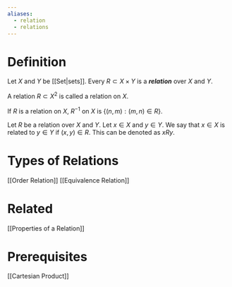 ```yaml
---
aliases:
  - relation
  - relations
---
```

# Definition
Let $X$ and $Y$ be [[Set|sets]]. Every $R \subset X \times Y$ is a ___relation___ over $X$ and $Y$.

A relation $R \subset X^2$ is called a relation on $X$.

If $R$ is a relation on $X$, $R^{-1}$ on $X$ is $\{(n, m) : (m, n) \in R\}$.

Let $R$ be a relation over $X$ and $Y$. Let $x \in X$ and $y \in Y$.
We say that $x \in X$ is related to $y \in Y$ if $(x, y) \in R$.
This can be denoted as $x R y$.
# Types of Relations
[[Order Relation]]
[[Equivalence Relation]]
# Related
[[Properties of a Relation]]
# Prerequisites
[[Cartesian Product]]